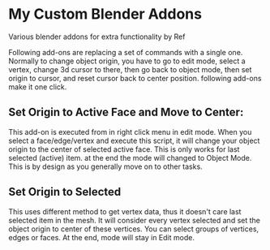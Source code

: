 # My Custom Blender Addons
Various blender addons for extra functionality by Ref

Following add-ons are replacing a set of commands with a single one. Normally to change object origin, you have to go to edit mode, select a vertex, change 3d cursor to there, then go back to object mode, then set origin to cursor, and reset cursor back to center position. following add-ons make it one click.

Set Origin to Active Face and Move to Center:
---
This add-on is executed from in right click menu in edit mode. 
When you select a face/edge/vertex and execute this script, it will change your object origin to the center of selected active face.
This is only works for last selected (active) item.  at the end the mode will changed to Object Mode. This is by design as you generally move on to other tasks.

Set Origin to Selected
---
This uses different method to get vertex data, thus it doesn't care last selected item in the mesh. It will consider every vertex selected and set the object origin to center of these vertices. You can select groups of vertices, edges or faces. At the end, mode will stay in Edit mode.

